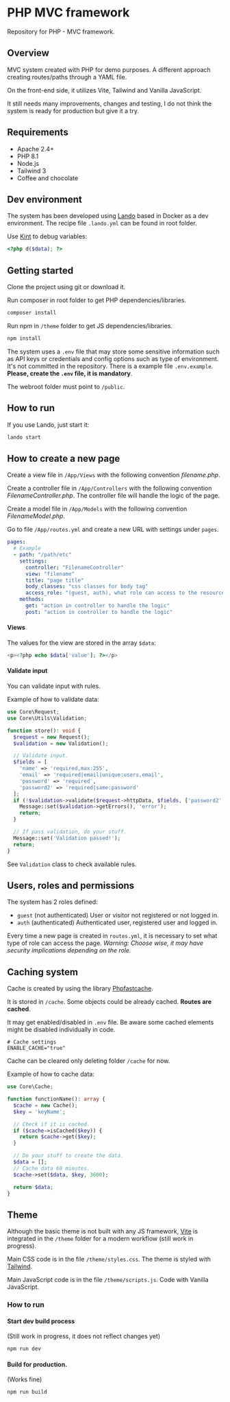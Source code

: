 # PHP MVC framework

Repository for PHP - MVC framework.

## Overview

MVC system created with PHP for demo purposes. A different approach creating routes/paths through a YAML file.

On the front-end side, it utilizes Vite, Tailwind and Vanilla JavaScript.

It still needs many improvements, changes and testing, I do not think the system is ready for production but give it a try.

## Requirements

- Apache 2.4+
- PHP 8.1
- Node.js
- Tailwind 3
- Coffee and chocolate

## Dev environment

The system has been developed using [Lando](https://lando.dev) based in Docker as a dev environment. The recipe file `.lando.yml` can be found in root folder.

Use [Kint](https://kint-php.github.io/kint/) to debug variables:

```php
<?php d($data); ?>
```

## Getting started

Clone the project using git or download it.

Run composer in root folder to get PHP dependencies/libraries.

```bash
composer install
```

Run npm in `/theme` folder to get JS dependencies/libraries.

```bash
npm install
```

The system uses a `.env` file that may store some sensitive information such as API keys or credentials and config options such as type of environment. It's not committed in the repository. There is a example file `.env.example`. **Please, create the `.env` file, it is mandatory**.

The webroot folder must point to `/public`.

## How to run

If you use Lando, just start it:

```bash
lando start
```

## How to create a new page

Create a view file in `/App/Views` with the following convention _filename.php_.

Create a controller file in `/App/Controllers` with the following convention _FilenameController.php_. The controller file will handle the logic of the page.

Create a model file in `/App/Models` with the following convention _FilenameModel.php_.

Go to file `/App/routes.yml` and create a new URL with settings under `pages`.

```yaml
pages:
  # Example
  - path: "/path/etc"
    settings:
      controller: "FilenameController"
      view: "filename"
      title: "page title"
      body_classes: "css classes for body tag"
      access_role: "(guest, auth), what role can access to the resource"
    methods:
      get: "action in controller to handle the logic"
      post: "action in controller to handle the logic"
```

#### Views

The values for the view are stored in the array `$data`:

```php
<p><?php echo $data['value']; ?></p>
```

#### Validate input

You can validate input with rules.
 
Example of how to validate data:

```php
use Core\Request;
use Core\Utils\Validation;

function store(): void {
  $request = new Request();
  $validation = new Validation();

  // Validate input.
  $fields = [
    'name' => 'required,max:255',
    'email' => 'required|email|unique:users,email',
    'password' => 'required',
    'password2' => 'required|same:password'
  ];
  if (!$validation->validate($request->httpData, $fields, ['password2' => ['same' => 'Password fields does not match.']])) {
    Message::set($validation->getErrors(), 'error');
    return;
  }

  // If pass validation, do your stuff.
  Message::set('Validation passed!');
  return;
}
```

See `Validation` class to check available rules.

## Users, roles and permissions

The system has 2 roles defined:

- `guest` (not authenticated) User or visitor not registered or not logged in.
- `auth` (authenticated) Authenticated user, registered user and logged in.

Every time a new page is created in `routes.yml`, it is necessary to set what type of role can access the page. _Warning: Choose wise, it may have security implications depending on the role._

## Caching system

Cache is created by using the library [Phpfastcache](https://www.phpfastcache.com).

It is stored in `/cache`.
Some objects could be already cached.
**Routes are cached**.

It may get enabled/disabled in `.env` file. Be aware some cached elements might be disabled individually in code.

```
# Cache settings
ENABLE_CACHE="true"
```

Cache can be cleared only deleting folder `/cache` for now.

Example of how to cache data:

```php
use Core\Cache;

function functionName(): array {
  $cache = new Cache();
  $key = 'keyName';

  // Check if it is cached.
  if ($cache->isCached($key)) {
    return $cache->get($key);
  }

  // Do your stuff to create the data.
  $data = [];
  // Cache data 60 minutes.
  $cache->set($data, $key, 3600);

  return $data;
}
```

## Theme

Although the basic theme is not built with any JS framework, [Vite](https://vitejs.dev/) is integrated in the `/theme` folder for a modern workflow (still work in progress).

Main CSS code is in the file `/theme/styles.css`. The theme is styled with [Tailwind](https://tailwindcss.com).

Main JavaScript code is in the file `/theme/scripts.js`. Code with Vanilla JavaScript.

### How to run

#### Start dev build process

(Still work in progress, it does not reflect changes yet)

```bash
npm run dev
```

#### Build for production.

(Works fine)

```bash
npm run build
```
